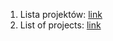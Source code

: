 1. Lista projektów: [link](https://github.com/Michal314-p/Repositories-Summary/blob/main/README_PL.md)
2. List of projects: [link](https://github.com/Michal314-p/Repositories-Summary/blob/main/README_ENG.md)
